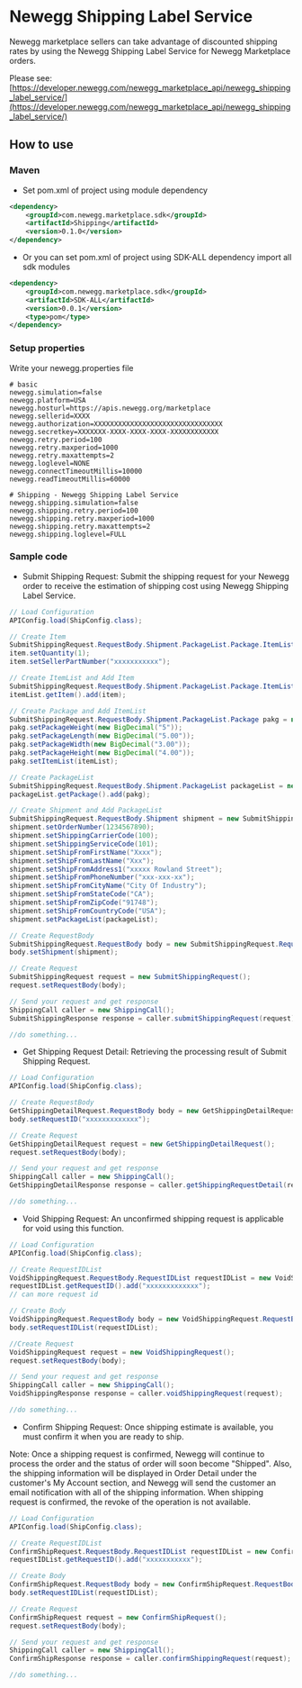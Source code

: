 # Newegg Shipping Label Service
Newegg marketplace sellers can take advantage of discounted shipping rates by using the Newegg Shipping Label Service for Newegg Marketplace orders.

Please see: [https://developer.newegg.com/newegg_marketplace_api/newegg_shipping_label_service/](https://developer.newegg.com/newegg_marketplace_api/newegg_shipping_label_service/)

## How to use
### Maven
- Set pom.xml of project using module dependency
```xml
<dependency>
    <groupId>com.newegg.marketplace.sdk</groupId>
    <artifactId>Shipping</artifactId>
    <version>0.1.0</version>
</dependency>
```

- Or you can set pom.xml of project using SDK-ALL dependency import all sdk modules
```xml
<dependency>
    <groupId>com.newegg.marketplace.sdk</groupId>
    <artifactId>SDK-ALL</artifactId>
    <version>0.0.1</version>
    <type>pom</type>
</dependency>
```

### Setup properties
Write your newegg.properties file
```properties
# basic
newegg.simulation=false
newegg.platform=USA
newegg.hosturl=https://apis.newegg.org/marketplace
newegg.sellerid=XXXX
newegg.authorization=XXXXXXXXXXXXXXXXXXXXXXXXXXXXXXXX
newegg.secretkey=XXXXXXX-XXXX-XXXX-XXXX-XXXXXXXXXXXX
newegg.retry.period=100
newegg.retry.maxperiod=1000
newegg.retry.maxattempts=2
newegg.loglevel=NONE
newegg.connectTimeoutMillis=10000
newegg.readTimeoutMillis=60000

# Shipping - Newegg Shipping Label Service
newegg.shipping.simulation=false
newegg.shipping.retry.period=100
newegg.shipping.retry.maxperiod=1000
newegg.shipping.retry.maxattempts=2
newegg.shipping.loglevel=FULL
```

### Sample code
- Submit Shipping Request: Submit the shipping request for your Newegg order to receive the estimation of shipping cost using Newegg Shipping Label Service.
```java
// Load Configuration
APIConfig.load(ShipConfig.class);

// Create Item
SubmitShippingRequest.RequestBody.Shipment.PackageList.Package.ItemList.Item item = new SubmitShippingRequest.RequestBody.Shipment.PackageList.Package.ItemList.Item();
item.setQuantity(1);
item.setSellerPartNumber("xxxxxxxxxxx");

// Create ItemList and Add Item
SubmitShippingRequest.RequestBody.Shipment.PackageList.Package.ItemList itemList = new SubmitShippingRequest.RequestBody.Shipment.PackageList.Package.ItemList();
itemList.getItem().add(item);

// Create Package and Add ItemList
SubmitShippingRequest.RequestBody.Shipment.PackageList.Package pakg = new SubmitShippingRequest.RequestBody.Shipment.PackageList.Package();
pakg.setPackageWeight(new BigDecimal("5"));
pakg.setPackageLength(new BigDecimal("5.00"));
pakg.setPackageWidth(new BigDecimal("3.00"));
pakg.setPackageHeight(new BigDecimal("4.00"));
pakg.setItemList(itemList);

// Create PackageList
SubmitShippingRequest.RequestBody.Shipment.PackageList packageList = new SubmitShippingRequest.RequestBody.Shipment.PackageList();
packageList.getPackage().add(pakg);

// Create Shipment and Add PackageList
SubmitShippingRequest.RequestBody.Shipment shipment = new SubmitShippingRequest.RequestBody.Shipment();
shipment.setOrderNumber(1234567890);
shipment.setShippingCarrierCode(100);
shipment.setShippingServiceCode(101);
shipment.setShipFromFirstName("Xxxx");
shipment.setShipFromLastName("Xxx");
shipment.setShipFromAddress1("xxxxx Rowland Street");
shipment.setShipFromPhoneNumber("xxx-xxx-xx");
shipment.setShipFromCityName("City Of Industry");
shipment.setShipFromStateCode("CA");
shipment.setShipFromZipCode("91748");
shipment.setShipFromCountryCode("USA");
shipment.setPackageList(packageList);

// Create RequestBody
SubmitShippingRequest.RequestBody body = new SubmitShippingRequest.RequestBody();
body.setShipment(shipment);

// Create Request
SubmitShippingRequest request = new SubmitShippingRequest();
request.setRequestBody(body);

// Send your request and get response
ShippingCall caller = new ShippingCall();
SubmitShippingResponse response = caller.submitShippingRequest(request);

//do something...
```

- Get Shipping Request Detail: Retrieving the processing result of Submit Shipping Request.
```java
// Load Configuration
APIConfig.load(ShipConfig.class);

// Create RequestBody
GetShippingDetailRequest.RequestBody body = new GetShippingDetailRequest.RequestBody();
body.setRequestID("xxxxxxxxxxxxx");

// Create Request
GetShippingDetailRequest request = new GetShippingDetailRequest();
request.setRequestBody(body);

// Send your request and get response
ShippingCall caller = new ShippingCall();
GetShippingDetailResponse response = caller.getShippingRequestDetail(request);

//do something...
```

- Void Shipping Request: An unconfirmed shipping request is applicable for void using this function.
```java
// Load Configuration
APIConfig.load(ShipConfig.class);

// Create RequestIDList
VoidShippingRequest.RequestBody.RequestIDList requestIDList = new VoidShippingRequest.RequestBody.RequestIDList();
requestIDList.getRequestID().add("xxxxxxxxxxxxx");
// can more request id

// Create Body
VoidShippingRequest.RequestBody body = new VoidShippingRequest.RequestBody();
body.setRequestIDList(requestIDList);

//Create Request
VoidShippingRequest request = new VoidShippingRequest();
request.setRequestBody(body);

// Send your request and get response
ShippingCall caller = new ShippingCall();
VoidShippingResponse response = caller.voidShippingRequest(request);

//do something...
```

- Confirm Shipping Request: Once shipping estimate is available, you must confirm it when you are ready to ship.

Note: Once a shipping request is confirmed, Newegg will continue to process the order and the status of order will soon become "Shipped".  Also, the shipping information will be displayed in Order Detail under the customer's My Account section, and Newegg will send the customer an email notification with all of the shipping information.  When shipping request is confirmed, the revoke of the operation is not available.
```java
// Load Configuration
APIConfig.load(ShipConfig.class);

// Create RequestIDList
ConfirmShipRequest.RequestBody.RequestIDList requestIDList = new ConfirmShipRequest.RequestBody.RequestIDList();
requestIDList.getRequestID().add("xxxxxxxxxxx");

// Create Body
ConfirmShipRequest.RequestBody body = new ConfirmShipRequest.RequestBody();
body.setRequestIDList(requestIDList);

// Create Request
ConfirmShipRequest request = new ConfirmShipRequest();
request.setRequestBody(body);

// Send your request and get response
ShippingCall caller = new ShippingCall();
ConfirmShipResponse response = caller.confirmShippingRequest(request);

//do something...
```